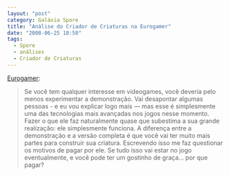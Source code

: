 ```yaml
---
layout: "post"
category: Galáxia Spore
title: "Análise do Criador de Criaturas na Eurogamer"
date: "2008-06-25 18:50"
tags:
  - Spore
  - análises
  - Criador de Criaturas
---
```

[Eurogamer](http://www.eurogamer.net/article.php?article_id=159317):

> Se você tem qualquer interesse em videogames, você deveria pelo menos experimentar a demonstração. Vai desapontar algumas pessoas - e eu vou explicar logo mais — mas esse é simplesmente uma das tecnologias mais avançadas nos jogos nesse momento. Fazer o que ele faz naturalmente quase que subestima a sua grande realização: ele simplesmente funciona. A diferença entre a demonstração e a versão completa é que você vai ter muito mais partes para construir sua criatura. Escrevendo isso me faz questionar os motivos de pagar por ele. Se tudo isso vai estar no jogo eventualmente, e você pode ter um gostinho de graça… por que pagar?
